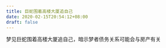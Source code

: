 ```yaml
---
title: 巨蛇围着高楼大厦追自己
date: 2020-02-15T20:54:12+08:00
draft: false
---
```


梦见巨蛇围着高楼大厦追自己，暗示梦者债务关系可能会与房产有关